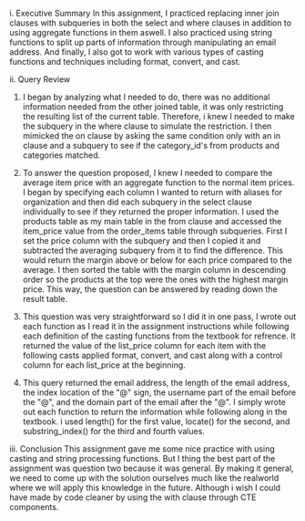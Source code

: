 i. Executive Summary
In this assignment, I practiced replacing inner join clauses with subqueries in both the select and where clauses in addition to using aggregate functions in them aswell. I also practiced using string functions to split up parts of information through manipulating an email address. And finally, I also got to work with various types of casting functions and techniques including format, convert, and cast.

ii. Query Review
1. I began by analyzing what I needed to do, there was no additional information needed from the other joined table, it was only restricting the resulting list of the current table. Therefore, i knew I needed to make the subquery in the where clause to simulate the restriction. I then mimicked the on clause by asking the same condition only with an in clause and a subquery to see if the category_id's from products and categories matched.

2. To answer the question proposed, I knew I needed to compare the average item price with an aggregate function to the normal item prices. I began by specifying each column I wanted to return with aliases for organization and then did each subquery in the select clause individually to see if they returned the proper information. I used the products table as my main table in the from clause and accessed the item_price value from the order_items table through subqueries. First I set the price column with the subquery and then I copied it and subtracted the averaging subquery from it to find the difference. This would return the margin above or below for each price compared to the average. I then sorted the table with the margin column in descending order so the products at the top were the ones with the highest margin price. This way, the question can be answered by reading down the result table.

3. This question was very straightforward so I did it in one pass, I wrote out each function as I read it in the assignment instructions while following each definition of the casting functions from the textbook for refrence. It returned the value of the list_price column for each item with the following casts applied format, convert, and cast along with a control column for each list_price at the beginning.

4. This query returned the email address, the length of the email address, the index location of the "@" sign, the username part of the email before the "@", and the domain part of the email after the "@". I simply wrote out each function to return the information while following along in the textbook. i used length() for the first value, locate() for the second, and substring_index() for the third and fourth values.

iii. Conclusion
This assignment gave me some nice practice with using casting and string processing functions. But I thing the best part of the assignment was question two because it was general. By making it general, we need to come up with the solution ourselves much like the realworld where we will apply this knowledge in the future. Although i wish I could have made by code cleaner by using the with clause through CTE components. 